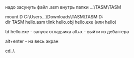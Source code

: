 надо засунуть файл .asm внутрь папки ...\TASM\TASM

mount D C:\Users\...\Downloads\TASM\TASM
D:\
dir
TASM hello.asm
tlink hello.obj
hello.exe (или hello)


td hello.exe - запуск отладчика
alt+x - выйти из дебаггера 

alt+enter - на весь экран

cd..\ 
